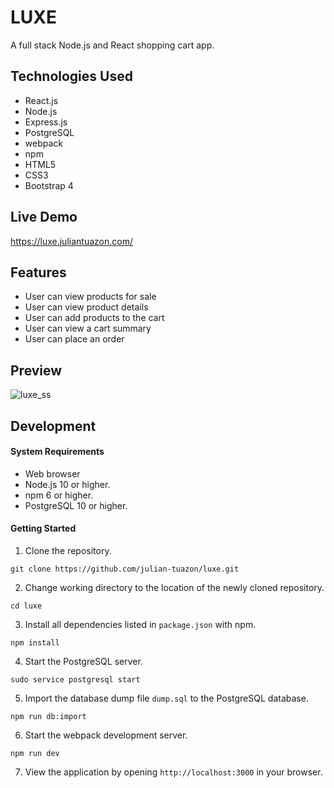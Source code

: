 # LUXE
A full stack Node.js and React shopping cart app.

## Technologies Used
- React.js
- Node.js
- Express.js
- PostgreSQL
- webpack
- npm
- HTML5
- CSS3
- Bootstrap 4

## Live Demo
https://luxe.juliantuazon.com/

## Features
- User can view products for sale
- User can view product details
- User can add products to the cart
- User can view a cart summary
- User can place an order

## Preview
![luxe_ss](https://user-images.githubusercontent.com/57813827/78919112-4ad51780-7a46-11ea-82bf-393773a84f55.png)

## Development

#### System Requirements
  - Web browser
  - Node.js 10 or higher.
  - npm 6 or higher.
  - PostgreSQL 10 or higher.
  
#### Getting Started
1. Clone the repository.
  ```shell
  git clone https://github.com/julian-tuazon/luxe.git
  ```
2. Change working directory to the location of the newly cloned repository.
  ```shell
  cd luxe
  ```
3. Install all dependencies listed in ```package.json``` with npm.
```shell 
npm install
```
4. Start the PostgreSQL server.
```shell 
sudo service postgresql start
```
5. Import the database dump file ```dump.sql``` to the PostgreSQL database.
```shell
npm run db:import
```
6. Start the webpack development server.
```shell
npm run dev
```
7. View the application by opening ```http://localhost:3000``` in your browser.
